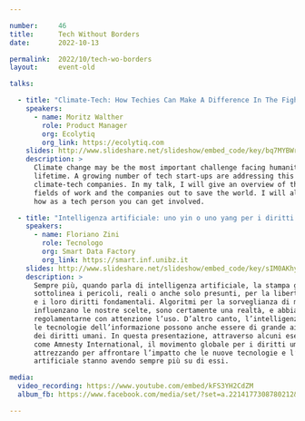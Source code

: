 ```yaml
---

number:     46
title:      Tech Without Borders
date:       2022-10-13

permalink:  2022/10/tech-wo-borders
layout:     event-old

talks:

  - title: "Climate-Tech: How Techies Can Make A Difference In The Fight Against Climate Change"
    speakers:
      - name: Moritz Walther
        role: Product Manager
        org: Ecolytiq
        org_link: https://ecolytiq.com
    slides: http://www.slideshare.net/slideshow/embed_code/key/bq7MYBWrHVbrha
    description: >
      Climate change may be the most important challenge facing humanity within our
      lifetime. A growing number of tech start-ups are addressing this crisis, so-called
      climate-tech companies. In my talk, I will give an overview of the most important
      fields of work and the companies out to save the world. I will also give tips on
      how as a tech person you can get involved.

  - title: "Intelligenza artificiale: uno yin o uno yang per i diritti umani?"
    speakers:
      - name: Floriano Zini
        role: Tecnologo
        org: Smart Data Factory
        org_link: https://smart.inf.unibz.it
    slides: http://www.slideshare.net/slideshow/embed_code/key/sIM0AKhymE7D70
    description: >
      Sempre più, quando parla di intelligenza artificiale, la stampa generalista ne
      sottolinea i pericoli, reali o anche solo presunti, per la libertà delle persone
      e i loro diritti fondamentali. Algoritmi per la sorveglianza di massa, o che
      influenzano le nostre scelte, sono certamente una realtà, e abbiamo bisogno di
      regolamentarne con attenzione l’uso. D’altro canto, l’intelligenza artificiale e
      le tecnologie dell’informazione possono anche essere di grande aiuto per la difesa
      dei diritti umani. In questa presentazione, attraverso alcuni esempi, vedremo
      come Amnesty International, il movimento globale per i diritti umani, si sta
      attrezzando per affrontare l’impatto che le nuove tecnologie e l’intelligenza
      artificiale stanno avendo sempre più su di essi.

media:
  video_recording: https://www.youtube.com/embed/kFS3YH2CdZM
  album_fb: https://www.facebook.com/media/set/?set=a.2214177308780212&type=3

---
```

